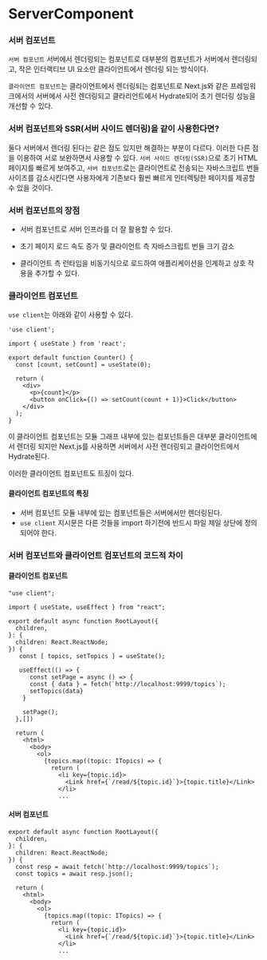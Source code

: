 # ServerComponent

### 서버 컴포넌트

`서버 컴포넌트` 서버에서 렌더링되는 컴포넌트로 대부분의 컴포넌트가 서버에서 렌더링되고, 작은 인터랙티브 UI 요소만 클라이언트에서 렌더링 되는 방식이다.

`클라이언트 컴포넌트`는 클라이언트에서 렌더링되는 컴포넌트로 Next.js와 같은 프레임워크에서의 서버에서 사전 렌더링되고 클라리언트에서 Hydrate되어 초기 렌더링 성능을 개선할 수 있다.

### 서버 컴포넌트와 SSR(서버 사이드 렌더링)을 같이 사용한다면?

둘다 서버에서 렌더링 된다는 같은 점도 있지만 해결하는 부분이 다르다. 이러한 다른 점을 이용하여 서로 보완하면서 사용할 수 있다.
`서버 사이드 렌더링(SSR)`으로 초기 HTML 페이지를 빠르게 보여주고, `서버 컴포넌트`로는 클라이언트로 전송되는 자바스크립트 번들 사이즈를 감소시킨다면 사용자에게 기존보다 훨씬 빠르게 인터렉팅한 페이지를 제공할 수 있을 것이다.

### 서버 컴포넌트의 장점

- 서버 컴포넌트로 서버 인프라를 더 잘 활용할 수 있다.

- 초기 페이지 로드 속도 증가 및 클라이언트 측 자바스크립트 번들 크기 감소

- 클라이언트 측 런타임을 비동기식으로 로드하여 애플리케이션을 인계하고 상호 작용을 추가할 수 있다.

### 클라이언트 컴포넌트

`use client`는 아래와 같이 사용할 수 있다.

```tsx
'use client';

import { useState } from 'react';

export default function Counter() {
  const [count, setCount] = useState(0);

  return (
    <div>
      <p>{count}</p>
      <button onClick={() => setCount(count + 1)}>Click</button>
    </div>
  );
}
```

이 클라이언트 컴포넌트는 모듈 그래프 내부에 있는 컴포넌트들은 대부분 클라이언트에서 렌더링 되지만 Next.js를 사용하면 서버에서 사전 렌더링되고 클라이언트에서 Hydrate된다.

이러한 클라이언트 컴포넌트도 트징이 있다.

#### 클라이언트 컴포넌트의 특징

- 서버 컴포넌트 모듈 내부에 있는 컴포넌트들은 서버에서만 렌더링된다.
- `use client` 지시문은 다른 것들을 import 하기전에 반드시 파일 제일 상단에 정의되어야 한다.

### 서버 컴포넌트와 클라이언트 컴포넌트의 코드적 차이

#### 클라이언트 컴포넌트

```tsx
"use client";

import { useState, useEffect } from "react";

export default async function RootLayout({
  children,
}: {
  children: React.ReactNode;
}) {
   const [ topics, setTopics ] = useState();

   useEffect(() => {
  	  const setPage = async () => {
      const { data } = fetch(`http://localhost:9999/topics`);
	  setTopics(data}
    }

    setPage();
  },[])

  return (
    <html>
      <body>
        <ol>
          {topics.map((topic: ITopics) => {
            return (
              <li key={topic.id}>
                <Link href={`/read/${topic.id}`}>{topic.title}</Link>
              </li>
              ...
```

#### 서버 컴포넌트

```tsx
export default async function RootLayout({
  children,
}: {
  children: React.ReactNode;
}) {
  const resp = await fetch(`http://localhost:9999/topics`);
  const topics = await resp.json();

  return (
    <html>
      <body>
        <ol>
          {topics.map((topic: ITopics) => {
            return (
              <li key={topic.id}>
                <Link href={`/read/${topic.id}`}>{topic.title}</Link>
              </li>
              ...
```

